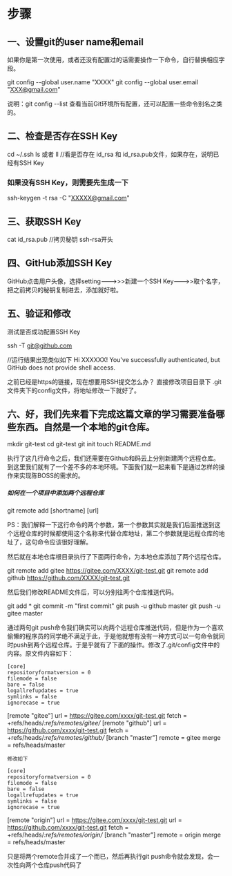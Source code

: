 <!--
 * @Author: your name
 * @Date: 2019-12-04 20:18:52
 * @LastEditTime: 2019-12-04 20:32:33
 * @LastEditors: Please set LastEditors
 * @Description: In User Settings Edit
 * @FilePath: \informal-essay\git-create-link\本地git连接远程github.MD
 -->
# 步骤

## 一、设置git的user name和email
如果你是第一次使用，或者还没有配置过的话需要操作一下命令，自行替换相应字段。

git config --global user.name "XXXX"
git config --global user.email  "XXX@gmail.com"

说明：git config --list 查看当前Git环境所有配置，还可以配置一些命令别名之类的。

## 二、检查是否存在SSH Key
cd ~/.ssh
ls
或者
ll
//看是否存在 id_rsa 和 id_rsa.pub文件，如果存在，说明已经有SSH Key

### 如果没有SSH Key，则需要先生成一下
 ssh-keygen -t rsa -C "XXXXX@gmail.com"

 ## 三、获取SSH Key
 cat id_rsa.pub
//拷贝秘钥 ssh-rsa开头

## 四、GitHub添加SSH Key
GitHub点击用户头像，选择setting--->>>新建一个SSH Key--->>取个名字，把之前拷贝的秘钥复制进去，添加就好啦。

## 五、验证和修改
测试是否成功配置SSH Key

ssh -T git@github.com

//运行结果出现类似如下
Hi XXXXXX! You've successfully authenticated, but GitHub does not provide shell access.

之前已经是https的链接，现在想要用SSH提交怎么办？
直接修改项目目录下 .git文件夹下的config文件，将地址修改一下就好了。

## 六、好，我们先来看下完成这篇文章的学习需要准备哪些东西。自然是一个本地的git仓库。

mkdir git-test
cd git-test
git init
touch README.md

执行了这几行命令之后，我们还需要在Github和码云上分别新建两个远程仓库。到这里我们就有了一个差不多的本地环境。下面我们就一起来看下是通过怎样的操作来实现陈BOSS的需求的。

##### 如何在一个项目中添加两个远程仓库 
git remote add [shortname] [url]

PS：我们解释一下这行命令的两个参数，第一个参数其实就是我们后面推送到这个远程仓库的时候都使用这个名称来代替仓库地址，第二个参数就是远程仓库的地址了，这句命令应该很好理解。

然后就在本地仓库根目录执行了下面两行命令，为本地仓库添加了两个远程仓库。

git remote add gitee https://gitee.com/XXXX/git-test.git
git remote add github https://github.com/XXXX/git-test.git

然后我们修改README文件后，可以分别往两个仓库推送代码。

git add *
git commit -m "first commit"
git push -u github master
git push -u gitee master

通过两句git push命令我们确实可以向两个远程仓库推送代码，但是作为一个喜欢偷懒的程序员的同学绝不满足于此，于是他就想有没有一种方式可以一句命令就同时push到两个远程仓库。于是乎就有了下面的操作。修改了.git/config文件中的内容。原文件内容如下：
 
    [core]
    repositoryformatversion = 0
    filemode = false
    bare = false
    logallrefupdates = true
    symlinks = false
    ignorecase = true
[remote "gitee"]
    url = https://gitee.com/xxxx/git-test.git
    fetch = +refs/heads/*:refs/remotes/gitee/*
[remote "github"]
    url = https://github.com/xxxx/git-test.git
    fetch = +refs/heads/*:refs/remotes/github/*
[branch "master"]
    remote = gitee
    merge = refs/heads/master

    修改如下

    [core]
    repositoryformatversion = 0
    filemode = false
    bare = false
    logallrefupdates = true
    symlinks = false
    ignorecase = true
[remote "origin"]
    url = https://gitee.com/xxxx/git-test.git
    url = https://github.com/xxxx/git-test.git
    fetch = +refs/heads/*:refs/remotes/origin/*
[branch "master"]
    remote = origin
    merge = refs/heads/master

只是将两个remote合并成了一个而已，然后再执行git push命令就会发现，会一次性向两个仓库push代码了
